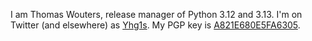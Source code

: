 

I am Thomas Wouters, release manager of Python 3.12 and 3.13.
I'm on Twitter (and elsewhere) as [Yhg1s](https://twitter.com/Yhg1s).
My PGP key is [A821E680E5FA6305](https://github.com/Yhg1s.gpg).
